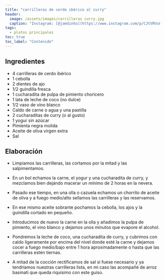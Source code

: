 ```yaml
---
title: "carrilleras de cerdo ibérico al curry"
header:
  image: /assets/images/carrilleras curry.jpg
  caption: "Instagram: [@jamdinho](https://www.instagram.com/p/CJtVRVuFz67/)"
tags:
  - platos principales
toc: true
toc_label: "Contenido"
---
```



## Ingredientes

- 4 carrilleras de cerdo ibérico
- 1 cebolla
- 2 dientes de ajo
- 1/2 guindilla fresca
- 1 cucharadita de pulpa de pimiento choricero
- 1 lata de leche de coco (no dulce)
- 1/2 vaso de vino blanco
- Caldo de carne o agua y una pastilla
- 2 cucharaditas de curry (o al gusto)
- 1 yogur sin azúcar
- Pimienta negra molida
- Aceite de oliva virgen extra
- Sal


## Elaboración

- Limpiamos las carrilleras, las cortamos por la mitad y las salpimentamos.

- En un bol echamos la carne, el yogur y una cucharadita de curry, y mezclamos bien dejándo macerar un mínimo de 2 horas en la nevera.

- Pasado ese tiempo, en una olla o cazuela echamos un chorrito de aceite de oliva y a fuego medio/alto sellamos las carrilleras y las reservamos.

- En ese mismo aceite sobrante pochamos la cebolla, los ajos y la guindilla cortado en pequeño.

- Introducimos de nuevo la carne en la olla y añadimos la pulpa de pimiento, el vino blanco y dejamos unos minutos que evapore el alcohol.

- Pondremos la leche de coco, una cucharadita de curry, y cubrimos con caldo ligeramente por encima del nivel donde esté la carne y dejamos cocer a fuego medio/bajo entre 1 hora aproximadamente o hasta que las carrilleras estén tiernas.

- A mitad de la cocción rectificamos de sal si fuese necesario y ya tendríamos nuestras carrilleras lista, en mi caso las acompañé de arroz basmati que queda riquísimo con este guiso.